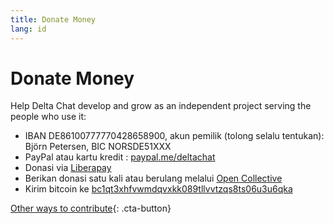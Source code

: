 ```yaml
---
title: Donate Money
lang: id
---
```


# Donate Money

Help Delta Chat develop and grow as an independent project serving the people who use it:

- IBAN DE86100777770428658900, akun pemilik (tolong selalu tentukan): Björn Petersen, BIC NORSDE51XXX
- PayPal atau kartu kredit : [paypal.me/deltachat](https://paypal.me/deltachat/20)
- Donasi via [Liberapay](https://liberapay.com/delta.chat/)
- Berikan donasi satu kali atau berulang melalui [Open Collective](https://opencollective.com/delta-chat/donate)
- Kirim bitcoin ke [bc1qt3xhfvwmdqvxkk089tllvvtzqs8ts06u3u6qka](bitcoin:bc1qt3xhfvwmdqvxkk089tllvvtzqs8ts06u3u6qka)

[Other ways to contribute](contribute){: .cta-button}
